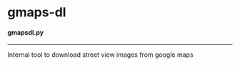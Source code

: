 # gmaps-dl

#### gmapsdl.py
-----------
Internal tool to download street view images from google maps
